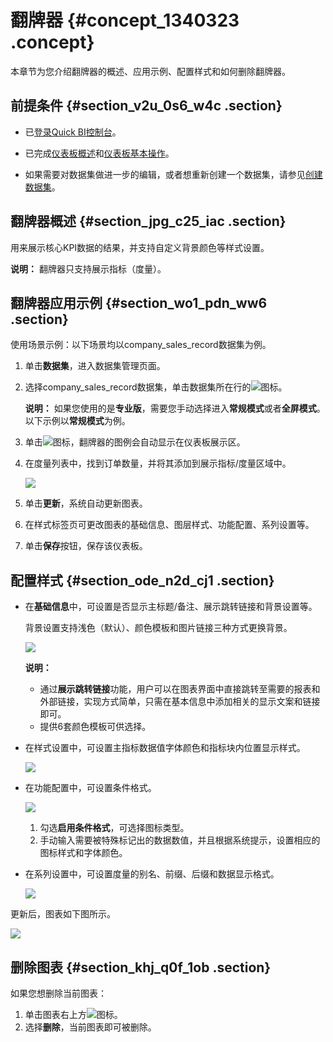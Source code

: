 # 翻牌器 {#concept_1340323 .concept}

本章节为您介绍翻牌器的概述、应用示例、配置样式和如何删除翻牌器。

## 前提条件 {#section_v2u_0s6_w4c .section}

-   已[登录Quick BI控制台](https://account.aliyun.com/login/mixlogin.htm?)。

-   已完成[仪表板概述](cn.zh-CN/用户指南/仪表板制作/仪表板概述.md#)和[仪表板基本操作](cn.zh-CN/用户指南/仪表板制作/仪表板基本操作/仪表板基本操作概述.md#)。
-   如果需要对数据集做进一步的编辑，或者想重新创建一个数据集，请参见[创建数据集](cn.zh-CN/用户指南/数据建模/管理数据集/创建数据集.md#)。

## 翻牌器概述 {#section_jpg_c25_iac .section}

用来展示核心KPI数据的结果，并支持自定义背景颜色等样式设置。

**说明：** 翻牌器只支持展示指标（度量）。

## 翻牌器应用示例 {#section_wo1_pdn_ww6 .section}

使用场景示例：以下场景均以company\_sales\_record数据集为例。

1.  单击**数据集**，进入数据集管理页面。
2.  选择company\_sales\_record数据集，单击数据集所在行的![](http://static-aliyun-doc.oss-cn-hangzhou.aliyuncs.com/assets/img/1068751/156811969759213_zh-CN.png)图标。

    **说明：** 如果您使用的是**专业版**，需要您手动选择进入**常规模式**或者**全屏模式**。以下示例以**常规模式**为例。

3.  单击![](http://static-aliyun-doc.oss-cn-hangzhou.aliyuncs.com/assets/img/1068751/156811969759266_zh-CN.png)图标，翻牌器的图例会自动显示在仪表板展示区。
4.  在度量列表中，找到订单数量，并将其添加到展示指标/度量区域中。

    ![](http://static-aliyun-doc.oss-cn-hangzhou.aliyuncs.com/assets/img/1068751/156811969754134_zh-CN.png)

5.  单击**更新**，系统自动更新图表。
6.  在样式标签页可更改图表的基础信息、图层样式、功能配置、系列设置等。
7.  单击**保存**按钮，保存该仪表板。

## 配置样式 {#section_ode_n2d_cj1 .section}

-   在**基础信息**中，可设置是否显示主标题/备注、展示跳转链接和背景设置等。

    背景设置支持浅色（默认）、颜色模板和图片链接三种方式更换背景。

    ![](http://static-aliyun-doc.oss-cn-hangzhou.aliyuncs.com/assets/img/1068751/156811969858784_zh-CN.png)

    **说明：** 

    -   通过**展示跳转链接**功能，用户可以在图表界面中直接跳转至需要的报表和外部链接，实现方式简单，只需在基本信息中添加相关的显示文案和链接即可。
    -   提供6套颜色模板可供选择。
-   在样式设置中，可设置主指标数据值字体颜色和指标块内位置显示样式。

    ![](http://static-aliyun-doc.oss-cn-hangzhou.aliyuncs.com/assets/img/1068751/156811969854139_zh-CN.png)

-   在功能配置中，可设置条件格式。

    ![](http://static-aliyun-doc.oss-cn-hangzhou.aliyuncs.com/assets/img/1068751/156811969852990_zh-CN.png)

    1.  勾选**启用条件格式**，可选择图标类型。
    2.  手动输入需要被特殊标记出的数据数值，并且根据系统提示，设置相应的图标样式和字体颜色。
-   在系列设置中，可设置度量的别名、前缀、后缀和数据显示格式。

    ![](http://static-aliyun-doc.oss-cn-hangzhou.aliyuncs.com/assets/img/1068751/156811969854143_zh-CN.png)


更新后，图表如下图所示。

![](http://static-aliyun-doc.oss-cn-hangzhou.aliyuncs.com/assets/img/1068751/156811969854145_zh-CN.png)

## 删除图表 {#section_khj_q0f_1ob .section}

如果您想删除当前图表：

1.  单击图表右上方![](http://static-aliyun-doc.oss-cn-hangzhou.aliyuncs.com/assets/img/1068751/156811969858783_zh-CN.png)图标。
2.  选择**删除**，当前图表即可被删除。

